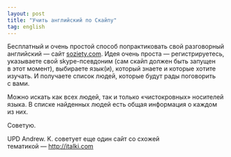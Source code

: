 ```yaml
---
layout: post
title: "Учить английский по Скайпу"
tag: english
---
```

Бесплатный и очень простой способ попрактиковать свой разговорный английский — сайт <a href="http://soziety.com">soziety.com</a>. Идея очень проста — регистрируетесь, указываете свой skype-псевдоним (сам скайп должен быть запущен в этот момент), выбираете язык(и), который знаете и которые хотите изучать. И получаете список людей, которые будут рады поговорить с вами.

Можно искать как всех людей, так и только «чистокровных» носителей языка. В списке найденных людей есть общая информация о каждом из них.

Советую.

UPD</strong> Andrew. K. советует еще один сайт со схожей тематикой — <a href="http://italki.com/">http://italki.com</a>

